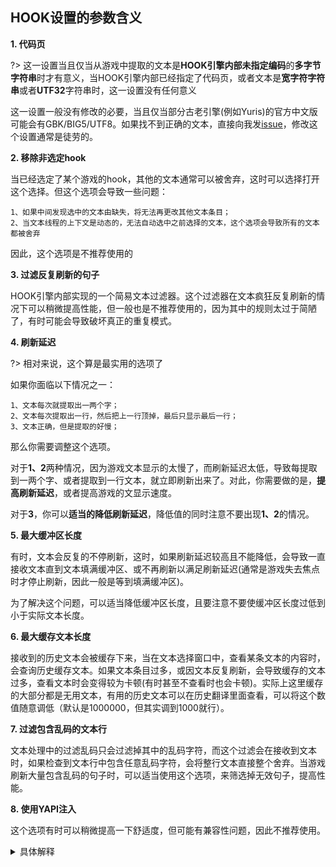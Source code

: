 ## HOOK设置的参数含义

**1. 代码页**

?> 这一设置当且仅当从游戏中提取的文本是**HOOK引擎内部未指定编码**的**多字节字符串**时才有意义，当HOOK引擎内部已经指定了代码页，或者文本是**宽字符字符串**或者**UTF32**字符串时，这一设置没有任何意义

这一设置一般没有修改的必要，当且仅当部分古老引擎(例如Yuris)的官方中文版可能会有GBK/BIG5/UTF8。如果找不到正确的文本，直接向我发[issue](https://lunatranslator.xyz/Resource/game_support)，修改这个设置通常是徒劳的。

**2. 移除非选定hook**
 
当已经选定了某个游戏的hook，其他的文本通常可以被舍弃，这时可以选择打开这个选择。但这个选项会导致一些问题：

    1、如果中间发现选中的文本由缺失，将无法再更改其他文本条目；
    2、当文本线程的上下文是动态的，无法自动选中之前选择的文本，这个选项会导致所有的文本都被舍弃

因此，这个选项是不推荐使用的

**3. 过滤反复刷新的句子**

HOOK引擎内部实现的一个简易文本过滤器。这个过滤器在文本疯狂反复刷新的情况下可以稍微提高性能，但一般也是不推荐使用的，因为其中的规则太过于简陋了，有时可能会导致破坏真正的重复模式。


**4. 刷新延迟**

?> 相对来说，这个算是最实用的选项了

如果你面临以下情况之一：

    1、文本每次就提取出一两个字；
    2、文本每次提取出一行，然后把上一行顶掉，最后只显示最后一行；
    3、文本正确，但是提取的好慢；

那么你需要调整这个选项。

对于**1、2**两种情况，因为游戏文本显示的太慢了，而刷新延迟太低，导致每提取到一两个字、或者提取到一行文本，就立即刷新出来了。对此，你需要做的是，**提高刷新延迟**，或者提高游戏的文显示速度。

对于**3**，你可以**适当的降低刷新延迟**，降低值的同时注意不要出现**1、2**的情况。


**5. 最大缓冲区长度**

有时，文本会反复的不停刷新，这时，如果刷新延迟较高且不能降低，会导致一直接收文本直到文本填满缓冲区、或不再刷新以满足刷新延迟(通常是游戏失去焦点时才停止刷新，因此一般是等到填满缓冲区)。

为了解决这个问题，可以适当降低缓冲区长度，且要注意不要使缓冲区长度过低到小于实际文本长度。



**6. 最大缓存文本长度**

接收到的历史文本会被缓存下来，当在文本选择窗口中，查看某条文本的内容时，会查询历史缓存文本。如果文本条目过多，或因文本反复刷新，会导致缓存的文本过多，查看文本时会变得较为卡顿(有时甚至不查看时也会卡顿)。实际上这里缓存的大部分都是无用文本，有用的历史文本可以在历史翻译里面查看，可以将这个数值随意调低（默认是1000000，但其实调到1000就行）。


**7. 过滤包含乱码的文本行**

文本处理中的过滤乱码只会过滤掉其中的乱码字符，而这个过滤会在接收到文本时，如果检查到文本行中包含任意乱码字符，会将整行文本直接整个舍弃。当游戏刷新大量包含乱码的句子时，可以适当使用这个选项，来筛选掉无效句子，提高性能。


**8. 使用YAPI注入**

这个选项有时可以稍微提高一下舒适度，但可能有兼容性问题，因此不推荐使用。


<details>
  <summary>具体解释</summary>
向游戏注入Dll时，一般注入Dll的进程和被注入Dll的进程需要有相同的位数。

为解决这个问题，Luna一般通过shareddllproxy32和shareddllproxy64来分别向不同位数的游戏来注入Dll。

但这个代理进程运行时，可能会被杀毒软件拦截一会儿，导致卡顿、或运行失败要重新再次运行。这时，可以用YAPI来直接使用Luna的主进程来进行Dll注入。

YAPI中如果游戏进程和Luna进程的位数相同，则会正常注入；若位数不同，则会使用一段特殊的shellcode来实现注入。这也是LunaHost32.dll更容易被杀软查杀的一个原因。

使用YAPI注入相对来说会更加流畅一丢丢。不过在Arm平板上使用时，可能会不兼容。

当Luna运行在低权限，而游戏是管理员权限时，这个选项会失效，会回退到原本模式并请求权限来进行注入。
</details>

